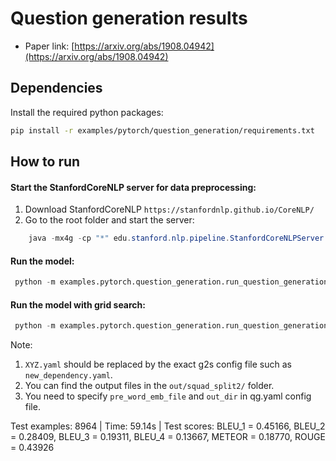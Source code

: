 Question generation results
============

- Paper link: [https://arxiv.org/abs/1908.04942](https://arxiv.org/abs/1908.04942)


Dependencies
------------

Install the required python packages:

```bash
pip install -r examples/pytorch/question_generation/requirements.txt
```


How to run
----------

#### Start the StanfordCoreNLP server for data preprocessing:

1) Download StanfordCoreNLP `https://stanfordnlp.github.io/CoreNLP/`
2) Go to the root folder and start the server:

```java
    java -mx4g -cp "*" edu.stanford.nlp.pipeline.StanfordCoreNLPServer -port 9000 -timeout 15000
```


#### Run the model:

```python
 python -m examples.pytorch.question_generation.run_question_generation   -task_config examples/pytorch/question_generation/config/squad_split2/qg.yaml  -g2s_config examples/pytorch/question_generation/config/squad_split2/XYZ.yaml
```


#### Run the model with grid search:

```python
 python -m examples.pytorch.question_generation.run_question_generation   -task_config examples/pytorch/question_generation/config/squad_split2/qg.yaml  -g2s_config examples/pytorch/question_generation/config/squad_split2/XYZ.yaml --grid_search
```

Note: 
1) `XYZ.yaml` should be replaced by the exact g2s config file such as `new_dependency.yaml`.
2) You can find the output files in the `out/squad_split2/` folder. 
3) You need to specify `pre_word_emb_file` and `out_dir` in qg.yaml config file.
<!-- 3) You can save your time by downloading the preprocessed data for dependency graph from [here](https://drive.google.com/drive/folders/1UPrlBvzXXgmUqx41CzO6ULrA3E1v24P9?usp=sharing), and moving the `squad_split2` folder to `examples/pytorch/question_generation/data/`. -->

<!-- 
SQuAD-split2 Results
-------

| GraphType\GNN  |  GAT-Undirected   |  GAT-BiSep    | GAT-BiFuse   | GraphSAGE-Undirected   |  GraphSAGE-BiSep    | GraphSAGE-BiFuse   |  GGNN-Undirected   |  GGNN-BiSep    | GGNN-BiFuse   | 
| ------------- |  -------------| ------------- |  -------------|  ------------- | ------------- |  -------------| ------------- | -------------  | ------------- |  
| Dependency     |  |   |  | | |    |  |  |   |
| Constituency (word & non-word nodes) |  |  | |  | |  | ||   |
| NodeEmb | N/A  | N/A | N/A | | - | -  |  | - |  - |
| NodeEmbRefined (line) | N/A  | N/A | N/A |  |- |   -|  | - | -  |
| NodeEmbRefined (dependency) | N/A  | N/A | N/A | |- |   -|  | - | -  |
| NodeEmbRefined (constituency) | N/A  | N/A | N/A |  |- |   -|  | - | -  |
 -->


Test examples: 8964 | Time: 59.14s |  Test scores: BLEU_1 = 0.45166, BLEU_2 = 0.28409, BLEU_3 = 0.19311, BLEU_4 = 0.13667, METEOR = 0.18770, ROUGE = 0.43926


